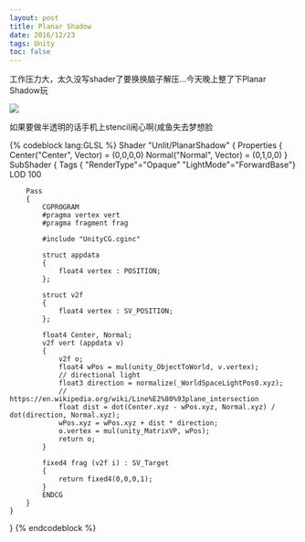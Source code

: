 ```yaml
---
layout: post
title: Planar Shadow
date: 2016/12/23
tags: Unity
toc: false
---
```


工作压力大，太久没写shader了要换换脑子解压...今天晚上整了下Planar Shadow玩

<!--more-->

![](/images/planar_shadow.gif)

如果要做半透明的话手机上stencil闹心啊(咸鱼失去梦想脸

{% codeblock lang:GLSL %}
Shader "Unlit/PlanarShadow"
{
	Properties
	{
        Center("Center", Vector) = (0,0,0,0)
        Normal("Normal", Vector) = (0,1,0,0)
	}
	SubShader
	{
		Tags { "RenderType"="Opaque" "LightMode"="ForwardBase"}
		LOD 100

		Pass
		{
			CGPROGRAM
			#pragma vertex vert
			#pragma fragment frag
			
			#include "UnityCG.cginc"

			struct appdata
			{
				float4 vertex : POSITION;
			};

			struct v2f
			{
				float4 vertex : SV_POSITION;
			};            

            float4 Center, Normal;
			v2f vert (appdata v)
			{
				v2f o;
                float4 wPos = mul(unity_ObjectToWorld, v.vertex);
                // directional light
                float3 direction = normalize(_WorldSpaceLightPos0.xyz);
                // https://en.wikipedia.org/wiki/Line%E2%80%93plane_intersection
                float dist = dot(Center.xyz - wPos.xyz, Normal.xyz) / dot(direction, Normal.xyz);
                wPos.xyz = wPos.xyz + dist * direction;
				o.vertex = mul(unity_MatrixVP, wPos);
				return o;
			}
			
			fixed4 frag (v2f i) : SV_Target
			{
				return fixed4(0,0,0,1);
			}
			ENDCG
		}
	}
}
{% endcodeblock %}

